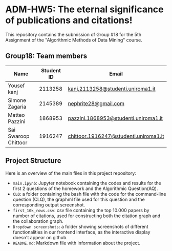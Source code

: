 # ADM-HW5: The eternal significance of publications and citations!

This repository contains the submission of Group #18 for the 5th Assignment of the "Algorithmic Methods of Data Mining" course.

## Group18: Team members

| Name | Student ID | Email |
|-----------|-----------|-----------|
| Yousef kanj | 2113258 | kanj.2113258@studenti.uniroma1.it |
| Simone Zagaria  | 2145389  | nephrite28@gmail.com |
| Matteo Pazzini  | 1868953  | pazzini.1868953@studenti.uniroma1.it  |
| Sai Swaroop Chittoor  | 1916247  | chittoor.1916247@studenti.uniroma1.it  |

## Project Structure

Here is an overview of the main files in this project repository:

- `main.ipynb`: Jupyter notebook containing the codes and results for the first 2 questions of the homework and the Algorithmic Question(AQ).
- `CLQ`: a folder containing the bash file with the code for the command-line question (CLQ), the graphml file used for this question and the corresponding output screenshot.
- `first_10k_rows.csv`: csv file containing the top 10.000 papers by number of citations, used for constructing both the citation graph and the collaboration graph.
- `Dropdown screenshots`: a folder showing screenshots of different functionalities in our frontend interface, as the interactive display doesn't appear on github.
- `README.md`: Markdown file with information about the project.
